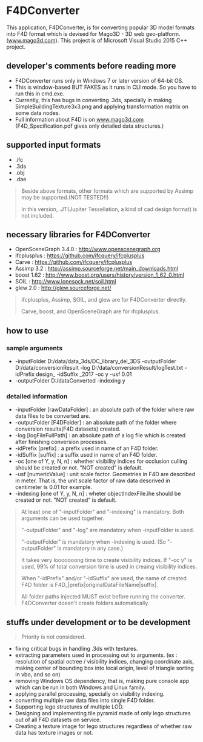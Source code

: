 # F4DConverter
This application, F4DConverter, is for converting popular 3D model formats into F4D format
which is devised for Mago3D - 3D web geo-platform. (www.mago3d.com).
This project is of Microsoft Visual Studio 2015 C++ project.

## developer's comments before reading more ##
- F4DConverter runs only in Windows 7 or later version of 64-bit OS.
- This is window-based BUT FAKES as it runs in CLI mode. So you have to run this in cmd.exe.
- Currently, this has bugs in converting .3ds, specially in making SimpleBuildingTexture3x3.png and applying transformation matrix on some data nodes.
- Full information about F4D is on www.mago3d.com (F4D_Specification.pdf gives only detailed data structures.)

## supported input formats ##
- .ifc
- .3ds
- .obj
- .dae

> Beside above formats, other formats which are supported by Assimp may be supported.(NOT TESTED!!)
>
> In this version, .JT(Jupiter Tessellation, a kind of cad design format) is not included.

## necessary libraries for F4DConverter ##
- OpenSceneGraph 3.4.0 : http://www.openscenegraph.org
- ifcplusplus : https://github.com/ifcquery/ifcplusplus
- Carve : https://github.com/ifcquery/ifcplusplus
- Assimp 3.2 : http://assimp.sourceforge.net/main_downloads.html
- boost 1.62 : http://www.boost.org/users/history/version_1_62_0.html
- SOIL : http://www.lonesock.net/soil.html
- glew 2.0 : http://glew.sourceforge.net/

> ifcplusplus, Assimp, SOIL, and glew are for F4DConverter directly.
>
> Carve, boost, and OpenSceneGraph are for ifcplusplus.

## how to use ##
### sample arguments ###
- -inputFolder D:/data/data_3ds/DC_library_del_3DS -outputFolder D:/data/conversionResult -log D:/data/conversionResult/logTest.txt -idPrefix design_ -idSuffix _2017 -oc y -usf 0.01
- -outputFolder D:/dataConverted -indexing y
### detailed information ###
- -inputFolder [rawDataFolder] : an absolute path of the folder where raw data files to be converted are.
- -outputFolder [F4DFolder] : an absolute path of the folder where conversion results(F4D datasets) created.
- -log [logFileFullPath] : an absolute path of a log file which is created after finishing conversion processes.
- -idPrefix [prefix] : a prefix used in name of an F4D folder.
- -idSuffix [suffix] : a suffix used in name of an F4D folder.
- -oc [one of Y, y, N, n] : whether visibility indices for occlusion culling should be created or not. "NOT created" is default.
- -usf [numericValue] : unit scale factor. Geometries in F4D are described in meter. That is, the unit scale factor of raw data descrived in centimeter is 0.01 for example.
- -indexing [one of Y, y, N, n] : wheter objectIndexFile.ihe should be created or not. "NOT created" is default.
> At least one of "-inputFolder" and "-indexing" is mandatory. Both arguments can be used together.
>
> "-outputFolder" and "-log" are mandatory when -inputFolder is used.
>
> "-outputFolder" is mandatory when -indexing is used. (So "-outputFolder" is mandatory in any case.)
>
> It takes very looooooong time to create visibility indices. If "-oc y" is used, 99% of total conversion time is used in creaing visibility indices.
>
> When "-idPrefix" and/or "-idSuffix" are used, the name of created F4D folder is F4D_|prefix|originalDataFileName|suffix|.
>
> All folder paths injected MUST exist before running the converter. F4DConverter doesn't create folders automatically.

## stuffs under development or to be development  ##
> Priority is not considered.
- fixing critical bugs in handling .3ds with textures.
- extracting parameters used in processing out to arguments.
(ex : resolution of spatial octree / visibility indices, changing coordinate axis, making center of bounding box into local origin, level of triangle sorting in vbo, and so on)
- removing Windows OS dependency, that is, making pure console app which can be run in both Windows and Linux family.
- applying parallel processing, specially on visibility indexing.
- converting multiple raw data files into single F4D folder.
- Supporting lego structures of multiple LOD.
- Designing and implementing tile pyramid made of only lego structures out of all F4D datasets on service.
- Creating a texture image for lego structures regardless of whether raw data has texture images or not.
